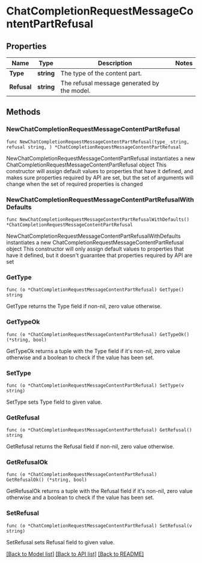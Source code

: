# ChatCompletionRequestMessageContentPartRefusal

## Properties

Name | Type | Description | Notes
------------ | ------------- | ------------- | -------------
**Type** | **string** | The type of the content part. | 
**Refusal** | **string** | The refusal message generated by the model. | 

## Methods

### NewChatCompletionRequestMessageContentPartRefusal

`func NewChatCompletionRequestMessageContentPartRefusal(type_ string, refusal string, ) *ChatCompletionRequestMessageContentPartRefusal`

NewChatCompletionRequestMessageContentPartRefusal instantiates a new ChatCompletionRequestMessageContentPartRefusal object
This constructor will assign default values to properties that have it defined,
and makes sure properties required by API are set, but the set of arguments
will change when the set of required properties is changed

### NewChatCompletionRequestMessageContentPartRefusalWithDefaults

`func NewChatCompletionRequestMessageContentPartRefusalWithDefaults() *ChatCompletionRequestMessageContentPartRefusal`

NewChatCompletionRequestMessageContentPartRefusalWithDefaults instantiates a new ChatCompletionRequestMessageContentPartRefusal object
This constructor will only assign default values to properties that have it defined,
but it doesn't guarantee that properties required by API are set

### GetType

`func (o *ChatCompletionRequestMessageContentPartRefusal) GetType() string`

GetType returns the Type field if non-nil, zero value otherwise.

### GetTypeOk

`func (o *ChatCompletionRequestMessageContentPartRefusal) GetTypeOk() (*string, bool)`

GetTypeOk returns a tuple with the Type field if it's non-nil, zero value otherwise
and a boolean to check if the value has been set.

### SetType

`func (o *ChatCompletionRequestMessageContentPartRefusal) SetType(v string)`

SetType sets Type field to given value.


### GetRefusal

`func (o *ChatCompletionRequestMessageContentPartRefusal) GetRefusal() string`

GetRefusal returns the Refusal field if non-nil, zero value otherwise.

### GetRefusalOk

`func (o *ChatCompletionRequestMessageContentPartRefusal) GetRefusalOk() (*string, bool)`

GetRefusalOk returns a tuple with the Refusal field if it's non-nil, zero value otherwise
and a boolean to check if the value has been set.

### SetRefusal

`func (o *ChatCompletionRequestMessageContentPartRefusal) SetRefusal(v string)`

SetRefusal sets Refusal field to given value.



[[Back to Model list]](../README.md#documentation-for-models) [[Back to API list]](../README.md#documentation-for-api-endpoints) [[Back to README]](../README.md)


